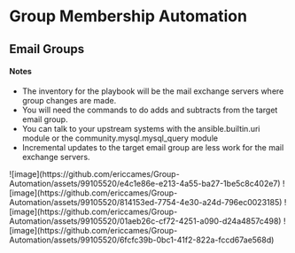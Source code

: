 # Group Membership Automation
## Email Groups
<html>
<h4>Notes</h4>
<ul>
  <li>The inventory for the playbook will be the mail exchange servers where group changes are made.</li>
  <li>You will need the commands to do adds and subtracts from the target email group.</li>
  <li>You can talk to your upstream systems with the ansible.builtin.uri module or the community.mysql.mysql_query module</li>
  <li>Incremental updates to the target email group are less work for the mail exchange servers.</li>
</ul>
</html>
![image](https://github.com/ericcames/Group-Automation/assets/99105520/e4c1e86e-e213-4a55-ba27-1be5c8c402e7)
![image](https://github.com/ericcames/Group-Automation/assets/99105520/814153ed-7754-4e30-a24d-796ec0023185)
![image](https://github.com/ericcames/Group-Automation/assets/99105520/01aeb26c-cf72-4251-a090-d24a4857c498)
![image](https://github.com/ericcames/Group-Automation/assets/99105520/6fcfc39b-0bc1-41f2-822a-fccd67ae568d)



